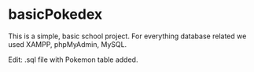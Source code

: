 # basicPokedex

This is a simple, basic school project. For everything database related we used XAMPP, phpMyAdmin, MySQL.

Edit: .sql file with Pokemon table added.